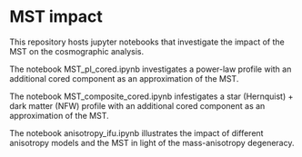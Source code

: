 # MST impact
This repository hosts jupyter notebooks that investigate the impact of the MST on the cosmographic analysis.

The notebook MST_pl_cored.ipynb investigates a power-law profile with an additional cored component as an approximation of the MST.

The notebook MST_composite_cored.ipynb infestigates a star (Hernquist) + dark matter (NFW) profile with an additional cored component as an approximation of the MST.

The notebook anisotropy_ifu.ipynb illustrates the impact of different anisotropy models and the MST in light of the mass-anisotropy degeneracy.
